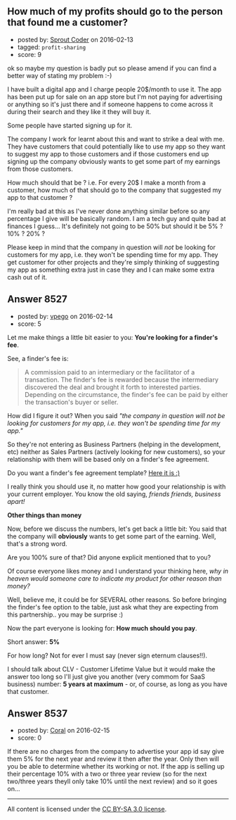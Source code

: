 ## How much of my profits should go to the person that found me a customer?

- posted by: [Sprout Coder](https://stackexchange.com/users/1075061/sprout-coder) on 2016-02-13
- tagged: `profit-sharing`
- score: 9

ok so maybe my question is badly put so please amend if you can find a better way of stating my problem :-)

I have built a digital app and I charge people 20$/month to use it. The app has been put up for sale on an app store but I'm not paying for advertising or anything so it's just there and if someone happens to come across it during their search and they like it they will buy it.

Some people have started signing up for it.

The company I work for learnt about this and want to strike a deal with me. They have customers that could potentially like to use my app so they want to suggest my app to those customers and if those customers end up signing up the company obviously wants to get some part of my earnings from those customers.

How much should that be ? i.e. For every 20$ I make a month from a customer, how much of that should go to the company that suggested my app to that customer ?

I'm really bad at this as I've never done anything similar before so any percentage I give will be basically random. I am a tech guy and quite bad at finances I guess... It's definitely not going to be 50% but should it be 5% ? 10% ? 20% ?

Please keep in mind that the company in question will *not* be looking for customers for my app, i.e. they won't be spending time for my app. They get customer for other projects and they're simply thinking of suggesting my app as something extra just in case they and I can make some extra cash out of it.



## Answer 8527

- posted by: [vpego](https://stackexchange.com/users/7073322/vpego) on 2016-02-14
- score: 5

<p>Let me make things a little bit easier to you: <strong>You're looking for a finder's fee</strong>.</p>

<p>See, a finder's fee is:</p>

<blockquote>
  <p>A commission paid to an intermediary or the facilitator of a
  transaction. The finder's fee is rewarded because the intermediary
  discovered the deal and brought it forth to interested parties.
  Depending on the circumstance, the finder's fee can be paid by either
  the transaction's buyer or seller.</p>
</blockquote>

<p>How did I figure it out? When you said <em>"the company in question will not be looking for customers for my app, i.e. they won't be spending time for my app."</em></p>

<p>So they're not entering as Business Partners (helping in the development, etc) neither as Sales Partners (actively looking for new customers), so your relationship with them will be based only on a finder's fee agreement.</p>

<p>Do you want a finder's fee agreement template? <a href="https://www.pandadoc.com/finders-fee-agreement-template" rel="nofollow">Here it is :)</a></p>

<p>I really think you should use it, no matter how good your relationship is with your current employer. You know the old saying, <em>friends friends, business apart!</em></p>

<p><strong>Other things than money</strong></p>

<p>Now, before we discuss the numbers, let's get back a little bit: You said that the company will <strong>obviously</strong> wants to get some part of the earning. Well, that's a strong word. </p>

<p>Are you 100% sure of that? Did anyone explicit mentioned that to you? </p>

<p>Of course everyone likes money and I understand your thinking here, <em>why in heaven would someone care to indicate my product for other reason than money?</em> </p>

<p>Well, believe me, it could be for SEVERAL other reasons. So before bringing the finder's fee option to the table, just ask what they are expecting from this partnership.. you may be surprise :)</p>

<p>Now the part everyone is looking for: <strong>How much should you pay</strong>.</p>

<p>Short answer: <strong>5%</strong></p>

<p>For how long? Not for ever I must say (never sign eternum clauses!!).</p>

<p>I should talk about CLV - Customer Lifetime Value but it would make the answer too long so I'll just give you another (very commom for SaaS business) number: <strong>5 years at maximum</strong> - or, of course, as long as you have that customer. </p>



## Answer 8537

- posted by: [Coral](https://stackexchange.com/users/7289746/coral) on 2016-02-15
- score: 0

If there are no charges from the company to advertise your app id say give them 5% for the next year and review it then after the year. Only then will you be able to determine whether its working or not. If the app is selling up their percentage 10% with a two or three year review  (so for the next two/three years theyll only take 10% until the next review) and so it goes on...



---

All content is licensed under the [CC BY-SA 3.0 license](https://creativecommons.org/licenses/by-sa/3.0/).
